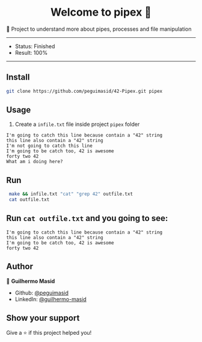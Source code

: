 <h1 align="center">Welcome to pipex 👋</h1>
<p>🧪 Project to understand more about pipes, processes and file manipulation

---

- Status: Finished
- Result: 100%

---

## Install

```sh
git clone https://github.com/peguimasid/42-Pipex.git pipex
```

## Usage

1. Create a `infile.txt` file inside project `pipex` folder

```
I'm going to catch this line because contain a "42" string
this line also contain a "42" string
I'm not going to catch this line
I'm going to be catch too, 42 is awesome
forty two 42
What am i doing here?
```

## Run

```sh
 make && infile.txt "cat" "grep 42" outfile.txt
 cat outfile.txt
```

## Run `cat outfile.txt` and you going to see:

```
I'm going to catch this line because contain a "42" string
this line also contain a "42" string
I'm going to be catch too, 42 is awesome
forty two 42
```

## Author

👤 **Guilhermo Masid**

- Github: [@peguimasid](https://github.com/peguimasid)
- LinkedIn: [@guilhermo-masid](https://linkedin.com/in/guilhermo-masid-494677b8)

## Show your support

Give a ⭐️ if this project helped you!
